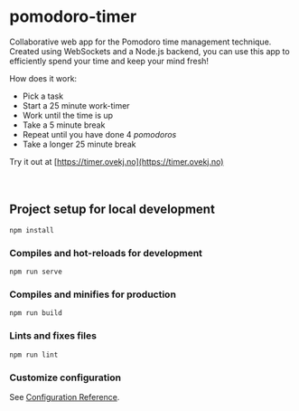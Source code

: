 # pomodoro-timer

Collaborative web app for the Pomodoro time management technique.\
Created using WebSockets and a Node.js backend, you can use this app to efficiently spend your time and keep your mind fresh!

How does it work:
- Pick a task
- Start a 25 minute work-timer
- Work until the time is up
- Take a 5 minute break
- Repeat until you have done 4 _pomodoros_
- Take a longer 25 minute break

Try it out at [https://timer.ovekj.no](https://timer.ovekj.no)
<br><br><br>
## Project setup for local development
```
npm install
```

### Compiles and hot-reloads for development
```
npm run serve
```

### Compiles and minifies for production
```
npm run build
```

### Lints and fixes files
```
npm run lint
```

### Customize configuration
See [Configuration Reference](https://cli.vuejs.org/config/).
